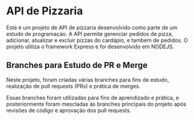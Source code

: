 # API de Pizzaria

Este é um projeto de API de pizzaria desenvolvido como parte de um estudo de programação. A API permite gerenciar pedidos de pizza, adicionar, atualizar e excluir pizzas do cardápio, e também de pedidos. O projeto utiliza o framework Express e foi desenvolvido em NODEJS.


## Branches para Estudo de PR e Merge

Neste projeto, foram criadas várias branches para fins de estudo, realização de pull requests (PRs) e prática de merges.

Essas branches foram utilizadas para fins de aprendizado e prática, e posteriormente foram mescladas às branches principais do projeto após revisões de código e aprovação dos pull requests.








